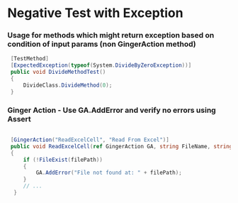 # Negative Test with Exception

### Usage for methods which might return exception based on condition of input params (non GingerAction method)
```cs
 [TestMethod]
 [ExpectedException(typeof(System.DivideByZeroException))]
 public void DivideMethodTest()
 {
     DivideClass.DivideMethod(0);
 }
```

### Ginger Action - Use GA.AddError and verify no errors using Assert

```cs

 [GingerAction("ReadExcelCell", "Read From Excel")]
 public void ReadExcelCell(ref GingerAction GA, string FileName, string sheetName, string row, string column)
 {            
     if (!FileExist(filePath))
     {
         GA.AddError("File not found at: " + filePath);
     }
     // ...
  }


```
